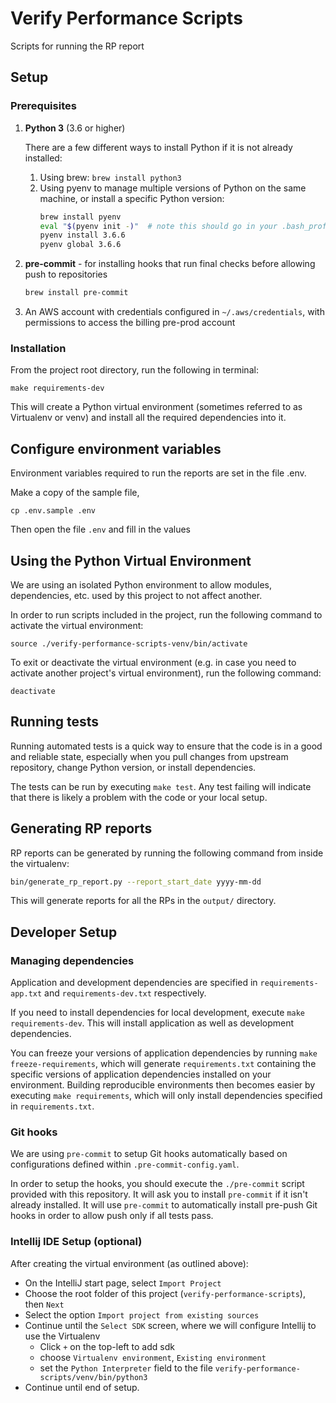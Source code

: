 # Verify Performance Scripts
Scripts for running the RP report

## Setup 

### Prerequisites

1. **Python 3** (3.6 or higher)

    There are a few different ways to install Python if it is not already installed:
    1. Using brew: `brew install python3`
    2. Using pyenv to manage multiple versions of Python on the same machine, or install a specific Python version:
        ```bash
        brew install pyenv
        eval "$(pyenv init -)"  # note this should go in your .bash_profile
        pyenv install 3.6.6
        pyenv global 3.6.6
        ```

1. **pre-commit** - for installing hooks that run final checks before allowing push to repositories
    ```bash
    brew install pre-commit
    ```

1. An AWS account with credentials configured in `~/.aws/credentials`, with permissions to access the billing pre-prod account

### Installation
From the project root directory, run the following in terminal:
```
make requirements-dev
```
    
This will create a Python virtual environment (sometimes referred to as Virtualenv or venv) and install all the required dependencies into it.
    
## Configure environment variables
Environment variables required to run the reports are set in the file .env. 

Make a copy of the sample file, 
```
cp .env.sample .env
```
Then open the file `.env` and fill in the values 

## Using the Python Virtual Environment 
We are using an isolated Python environment to allow modules, dependencies, etc. used by this project to not affect another. 

In order to run scripts included in the project, run the following command to activate the virtual environment:

```
source ./verify-performance-scripts-venv/bin/activate
```

To exit or deactivate the virtual environment (e.g. in case you need to activate another project's virtual environment), run the following command:
```
deactivate
```

## Running tests
Running automated tests is a quick way to ensure that the code is in a good and reliable state, especially when you pull changes from upstream repository, change Python version, or install dependencies. 

The tests can be run by executing `make test`. Any test failing will indicate that there is likely a problem with the code or your local setup.

## Generating RP reports
RP reports can be generated by running the following command from inside the virtualenv:
```bash
bin/generate_rp_report.py --report_start_date yyyy-mm-dd
```
This will generate reports for all the RPs in the `output/` directory.

## Developer Setup
### Managing dependencies
Application and development dependencies are specified in `requirements-app.txt` and 
`requirements-dev.txt` respectively.

If you need to install dependencies for local development, execute `make requirements-dev`. This 
will install application as well as development dependencies. 

You can freeze your versions of 
application dependencies by running `make freeze-requirements`, which will generate 
`requirements.txt` containing the specific versions of application dependencies installed on your 
environment. Building reproducible environments then becomes easier by executing 
`make requirements`, which will only install dependencies specified in `requirements.txt`.

### Git hooks
We are using `pre-commit` to setup Git hooks automatically based on configurations defined within 
`.pre-commit-config.yaml`. 

In order to setup the hooks, you should execute the `./pre-commit` script provided with this 
repository. It will ask you to install `pre-commit` if it isn't already installed. It will use 
`pre-commit` to automatically install pre-push Git hooks in order to allow push only if all tests 
pass.

### Intellij IDE Setup (optional)
After creating the virtual environment (as outlined above):
- On the IntelliJ start page, select `Import Project`
- Choose the root folder of this project (`verify-performance-scripts`), then `Next`
- Select the option `Import project from existing sources`
- Continue until the `Select SDK` screen, where we will configure Intellij to use the Virtualenv
  - Click `+` on the top-left to add sdk 
  - choose `Virtualenv environment`, `Existing environment` 
  - set the `Python Interpreter` field to the file `verify-performance-scripts/venv/bin/python3`
- Continue until end of setup.

